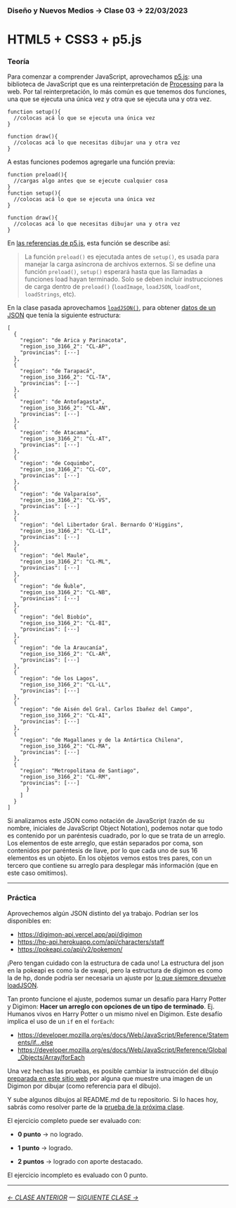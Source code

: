 ### Diseño y Nuevos Medios → Clase 03 → 22/03/2023

# HTML5 + CSS3 + p5.js

### Teoría

Para comenzar a comprender JavaScript, aprovechamos [p5.js](https://p5js.org/es/): una biblioteca de JavaScript que es una reinterpretación de [Processing](https://processing.org/) para la web. Por tal reinterpretación, lo más común es que tenemos dos funciones, una que se ejecuta una única vez y otra que se ejecuta una y otra vez. 

```
function setup(){
  //colocas acá lo que se ejecuta una única vez
}

function draw(){
  //colocas acá lo que necesitas dibujar una y otra vez
}
```

A estas funciones podemos agregarle una función previa:

```
function preload(){
  //cargas algo antes que se ejecute cualquier cosa
}
function setup(){
  //colocas acá lo que se ejecuta una única vez
}

function draw(){
  //colocas acá lo que necesitas dibujar una y otra vez
}
```

En [las referencias de p5.js](https://p5js.org/es/reference/#/p5/preload), esta función se describe así:

> La función `preload()` es ejecutada antes de `setup()`, es usada para manejar la carga asíncrona de archivos externos. Si se define una función `preload()`, `setup()` esperará hasta que las llamadas a funciones load hayan terminado. Solo se deben incluir instrucciones de carga dentro de `preload()` (`loadImage`, `loadJSON`, `loadFont`, `loadStrings`, etc).


En la clase pasada aprovechamos [`loadJSON()`](https://p5js.org/es/reference/#/p5/loadJSON), para obtener [datos de un JSON](https://raw.githubusercontent.com/profesorfaco/dno037-2023/main/clase-02/regiones.json) que tenía la siguiente estructura:

```
[
  {
    "region": "de Arica y Parinacota",
    "region_iso_3166_2": "CL-AP",
    "provincias": [···]
  },
  {
    "region": "de Tarapacá",
    "region_iso_3166_2": "CL-TA",
    "provincias": [···]
  },
  {
    "region": "de Antofagasta",
    "region_iso_3166_2": "CL-AN",
    "provincias": [···]
  },
  {
    "region": "de Atacama",
    "region_iso_3166_2": "CL-AT",
    "provincias": [···]
  },
  {
    "region": "de Coquimbo",
    "region_iso_3166_2": "CL-CO",
    "provincias": [···]
  },
  {
    "region": "de Valparaíso",
    "region_iso_3166_2": "CL-VS",
    "provincias": [···]
  },
  {
    "region": "del Libertador Gral. Bernardo O'Higgins",
    "region_iso_3166_2": "CL-LI",
    "provincias": [···]
  },
  {
    "region": "del Maule",
    "region_iso_3166_2": "CL-ML",
    "provincias": [···]
  },
  {
    "region": "de Ñuble",
    "region_iso_3166_2": "CL-NB",
    "provincias": [···]
  },
  {
    "region": "del Biobío",
    "region_iso_3166_2": "CL-BI",
    "provincias": [···]
  },
  {
    "region": "de la Araucanía",
    "region_iso_3166_2": "CL-AR",
    "provincias": [···]
  },
  {
    "region": "de los Lagos",
    "region_iso_3166_2": "CL-LL",
    "provincias": [···]
  },
  {
    "region": "de Aisén del Gral. Carlos Ibañez del Campo",
    "region_iso_3166_2": "CL-AI",
    "provincias": [···]
  },
  {
    "region": "de Magallanes y de la Antártica Chilena",
    "region_iso_3166_2": "CL-MA",
    "provincias": [···]
  },
  {
    "region": "Metropolitana de Santiago",
    "region_iso_3166_2": "CL-RM",
    "provincias": [···]
      }
    ]
  }
]
```

Si analizamos este JSON como notación de JavaScript (razón de su nombre, iniciales de JavaScript Object Notation), podemos notar que todo es contenido por un paréntesis cuadrado, por lo que se trata de un arreglo. Los elementos de este arreglo, que están separados por coma, son contenidos por paréntesis de llave, por lo que cada uno de sus 16 elementos es un objeto. En los objetos vemos estos tres pares, con un tercero que contiene su arreglo para desplegar más información (que en este caso omitimos).

- - - - - - - - - - - - -

### Práctica

Aprovechemos algún JSON distinto del ya trabajo. Podrían ser los disponibles en:

- https://digimon-api.vercel.app/api/digimon
- https://hp-api.herokuapp.com/api/characters/staff
- https://pokeapi.co/api/v2/pokemon/

¡Pero tengan cuidado con la estructura de cada uno! La estructura del json en la pokeapi es como la de swapi, pero la estructura de digimon es como la de hp, donde podría ser necesaria un ajuste por [lo que siempre devuelve loadJSON](https://github.com/processing/p5.js/issues/2154#issuecomment-578892245).

Tan pronto funcione el ajuste, podemos sumar un desafío para Harry Potter y Digimon: **Hacer un arreglo con opciones de un tipo de terminado**. Ej. Humanos vivos en Harry Potter o un mismo nivel en Digimon. Este desafío implica el uso de un `if` en el `forEach`:

- https://developer.mozilla.org/es/docs/Web/JavaScript/Reference/Statements/if...else
- https://developer.mozilla.org/es/docs/Web/JavaScript/Reference/Global_Objects/Array/forEach

Una vez hechas las pruebas, es posible cambiar la instrucción del dibujo [preparada en este sitio web](https://profesorfaco.github.io/dno037-2023/clase-03) por alguna que muestre una imagen de un Digimon por dibujar (como referencia para el dibujo).

Y sube algunos dibujos al README.md de tu repositorio. Si lo haces hoy, sabrás como resolver parte de la [prueba de la próxima clase](https://github.com/profesorfaco/dno037-2023/tree/main/clase-04).

El ejercicio completo puede ser evaluado con:

- **0 punto** → no logrado.

- **1 punto** → logrado.

- **2 puntos** → logrado con aporte destacado.

El ejercicio incompleto es evaluado con 0 punto.

- - - - - - - 

###### [← CLASE ANTERIOR](https://github.com/profesorfaco/dno037-2023/tree/main/clase-02) — [SIGUIENTE CLASE →](https://github.com/profesorfaco/dno037-2023/tree/main/clase-04)

